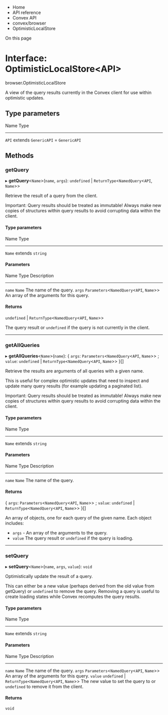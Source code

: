 <div>

<div>

<div>

<div>

-   Home
-   API reference
-   Convex API
-   convex/browser
-   OptimisticLocalStore

<div>

On this page

</div>

<div>

<div>

# Interface: OptimisticLocalStore\<API\>

</div>

browser.OptimisticLocalStore

A view of the query results currently in the Convex client for use
within optimistic updates.

## Type parameters​

  Name    Type
  ------- -------------------------------------
  `API`   extends `GenericAPI` = `GenericAPI`

## Methods​

### getQuery​

▸ **getQuery**\<`Name`\>(`name`, `args`): `undefined` \|
`ReturnType`\<`NamedQuery`\<`API`, `Name`\>\>

Retrieve the result of a query from the client.

Important: Query results should be treated as immutable! Always make new
copies of structures within query results to avoid corrupting data
within the client.

#### Type parameters​

  Name     Type
  -------- ------------------
  `Name`   extends `string`

#### Parameters​

  Name     Type                                            Description
  -------- ----------------------------------------------- -------------------------------------------
  `name`   `Name`                                          The name of the query.
  `args`   `Parameters`\<`NamedQuery`\<`API`, `Name`\>\>   An array of the arguments for this query.

#### Returns​

`undefined` \| `ReturnType`\<`NamedQuery`\<`API`, `Name`\>\>

The query result or `undefined` if the query is not currently in the
client.

------------------------------------------------------------------------

### getAllQueries​

▸ **getAllQueries**\<`Name`\>(`name`): { `args`:
`Parameters`\<`NamedQuery`\<`API`, `Name`\>\> ; `value`: `undefined` \|
`ReturnType`\<`NamedQuery`\<`API`, `Name`\>\> }\[\]

Retrieve the results are arguments of all queries with a given name.

This is useful for complex optimistic updates that need to inspect and
update many query results (for example updating a paginated list).

Important: Query results should be treated as immutable! Always make new
copies of structures within query results to avoid corrupting data
within the client.

#### Type parameters​

  Name     Type
  -------- ------------------
  `Name`   extends `string`

#### Parameters​

  Name     Type     Description
  -------- -------- ------------------------
  `name`   `Name`   The name of the query.

#### Returns​

{ `args`: `Parameters`\<`NamedQuery`\<`API`, `Name`\>\> ; `value`:
`undefined` \| `ReturnType`\<`NamedQuery`\<`API`, `Name`\>\> }\[\]

An array of objects, one for each query of the given name. Each object
includes:

-   `args` - An array of the arguments to the query.
-   `value` The query result or `undefined` if the query is loading.

------------------------------------------------------------------------

### setQuery​

▸ **setQuery**\<`Name`\>(`name`, `args`, `value`): `void`

Optimistically update the result of a query.

This can either be a new value (perhaps derived from the old value from
getQuery) or `undefined` to remove the query. Removing a query is useful
to create loading states while Convex recomputes the query results.

#### Type parameters​

  Name     Type
  -------- ------------------
  `Name`   extends `string`

#### Parameters​

  Name      Type                                                           Description
  --------- -------------------------------------------------------------- --------------------------------------------------------------------------------
  `name`    `Name`                                                         The name of the query.
  `args`    `Parameters`\<`NamedQuery`\<`API`, `Name`\>\>                  An array of the arguments for this query.
  `value`   `undefined` \| `ReturnType`\<`NamedQuery`\<`API`, `Name`\>\>   The new value to set the query to or `undefined` to remove it from the client.

#### Returns​

`void`

</div>

</div>

</div>

</div>

</div>

